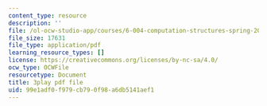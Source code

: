 ```yaml
---
content_type: resource
description: ''
file: /ol-ocw-studio-app/courses/6-004-computation-structures-spring-2017/99e1adf0f979cb790f98a6db5141aef1_luHnuoDkAtU.pdf
file_size: 17631
file_type: application/pdf
learning_resource_types: []
license: https://creativecommons.org/licenses/by-nc-sa/4.0/
ocw_type: OCWFile
resourcetype: Document
title: 3play pdf file
uid: 99e1adf0-f979-cb79-0f98-a6db5141aef1
---
```

